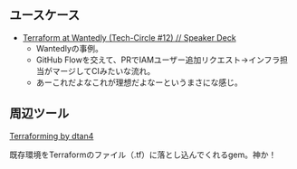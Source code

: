 ユースケース
----

* [Terraform at Wantedly (Tech-Circle #12) // Speaker Deck](https://speakerdeck.com/dtan4/terraform-at-wantedly-tech-circle-number-12)
  * Wantedlyの事例。
  * GitHub Flowを交えて、PRでIAMユーザー追加リクエスト→インフラ担当がマージしてCIみたいな流れ。
  * あーこれだよなこれが理想だよなーというまさにな感じ。

周辺ツール
----

[Terraforming by dtan4](http://terraforming.dtan4.net/)

既存環境をTerraformのファイル（.tf）に落とし込んでくれるgem。神か！